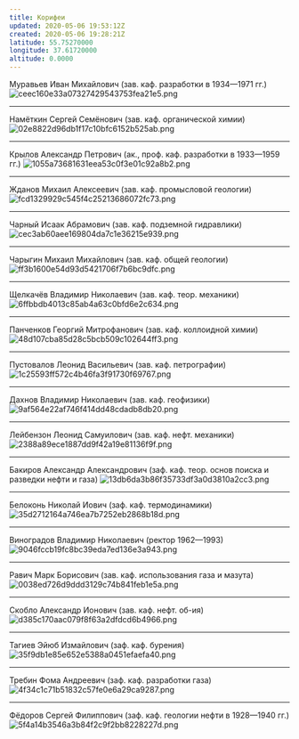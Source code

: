 ```yaml
---
title: Корифеи
updated: 2020-05-06 19:53:12Z
created: 2020-05-06 19:28:21Z
latitude: 55.75270000
longitude: 37.61720000
altitude: 0.0000
---
```


Муравьев Иван Михайлович (зав. каф. разработки в 1934—1971 гг.)
![ceec160e33a07327429543753fea21e5.png](../../_resources/ceec160e33a07327429543753fea21e5.png)
***
Намёткин Сергей Семёнович (зав. каф. органической химии)
![02e8822d96db1f17c10bfc6152b525ab.png](../../_resources/02e8822d96db1f17c10bfc6152b525ab.png)
***
Крылов Александр Петрович (ак., проф. каф. разработки в 1933—1959 гг.)
![1055a73681631eea53c0f3e01c92a8b2.png](../../_resources/1055a73681631eea53c0f3e01c92a8b2.png)
***
Жданов Михаил Алексеевич (зав. каф. промысловой геологии)
![fcd1329929c545f4c25213686072fc73.png](../../_resources/fcd1329929c545f4c25213686072fc73.png)
***
Чарный Исаак Абрамович (зав. каф. подземной гидравлики)
![cec3ab60aee169804da7c1e36215e939.png](../../_resources/cec3ab60aee169804da7c1e36215e939.png)
***
Чарыгин Михаил Михайлович (зав. каф. общей геологии)
![ff3b1600e54d93d5421706f7b6bc9dfc.png](../../_resources/ff3b1600e54d93d5421706f7b6bc9dfc.png)
***
Щелкачёв Владимир Николаевич (зав. каф. теор. механики)
![6ffbbdb4013c85ab4a63c0bfd6e2c634.png](../../_resources/6ffbbdb4013c85ab4a63c0bfd6e2c634.png)
***
Панченков Георгий Митрофанович (зав. каф. коллоидной химии)
![48d107cba85d28c5bcb509c102644ff3.png](../../_resources/48d107cba85d28c5bcb509c102644ff3.png)
***
Пустовалов Леонид Васильевич (зав. каф. петрографии)
![1c25593ff572c4b46fa3f91730f69767.png](../../_resources/1c25593ff572c4b46fa3f91730f69767.png)
***
Дахнов Владимир Николаевич (зав. каф. геофизики)
![9af564e22af746f414dd48cdadb8db20.png](../../_resources/9af564e22af746f414dd48cdadb8db20.png)
***
Лейбензон Леонид Самуилович (зав. каф. нефт. механики)
![2388a89ece1887dd9f42a19e81136f9f.png](../../_resources/2388a89ece1887dd9f42a19e81136f9f.png)
***
Бакиров Александр Александрович (заф. каф. теор. основ поиска и разведки нефти и газа)
![13db6da3b86f35733df3a0d3810a2cc3.png](../../_resources/13db6da3b86f35733df3a0d3810a2cc3.png)
***
Белоконь Николай Иович (заф. каф. термодинамики)
![35d2712164a746ea7b7252eb2868b18d.png](../../_resources/35d2712164a746ea7b7252eb2868b18d.png)
***
Виноградов Владимир Николаевич (ректор 1962—1993)
![9046fccb19fc8bc39eda7ed136e3a943.png](../../_resources/9046fccb19fc8bc39eda7ed136e3a943.png)
***
Равич Марк Борисович (зав. каф. использования газа и мазута)
![0038ed726d9ddd3129c74b841feb1e5a.png](../../_resources/0038ed726d9ddd3129c74b841feb1e5a.png)
***
Скобло Александр Ионович (зав. каф. нефт. об-ия)
![d385c170aac079f8f63a2dfdcd6b4966.png](../../_resources/d385c170aac079f8f63a2dfdcd6b4966.png)
***
Тагиев Эйюб Измайлович (заф. каф. бурения)
![35f9db1e85e652e5388a0451efaefa40.png](../../_resources/35f9db1e85e652e5388a0451efaefa40.png)
***
Требин Фома Андреевич (заф. каф. разработки газа)
![4f34c1c71b51832c57fe0e6a29ca9287.png](../../_resources/4f34c1c71b51832c57fe0e6a29ca9287.png)
***
Фёдоров Сергей Филиппович (заф. каф. геологии нефти в 1928—1940 гг.)
![5f4a14b3546a3b84f2c9f2bb8228227d.png](../../_resources/5f4a14b3546a3b84f2c9f2bb8228227d.png)







